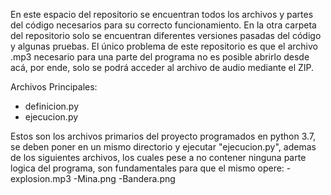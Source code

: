 En este espacio del repositorio se encuentran todos los archivos y partes del código necesarios para su correcto funcionamiento. 
En la otra carpeta del repositorio solo se encuentran diferentes versiones pasadas del código y algunas pruebas.
El único problema de este repositorio es que el archivo .mp3 necesario para una parte del programa no es posible abrirlo desde acá, por ende, solo se podrá acceder al archivo de audio mediante el ZIP.

Archivos Principales:
  - definicion.py
  - ejecucion.py


Estos son los archivos primarios del proyecto programados en python 3.7, se deben poner en un mismo directorio y ejecutar "ejecucion.py", ademas de los siguientes archivos, los cuales pese a no contener ninguna parte logica del programa, son fundamentales para que el mismo opere:
  -explosion.mp3
  -Mina.png
  -Bandera.png
